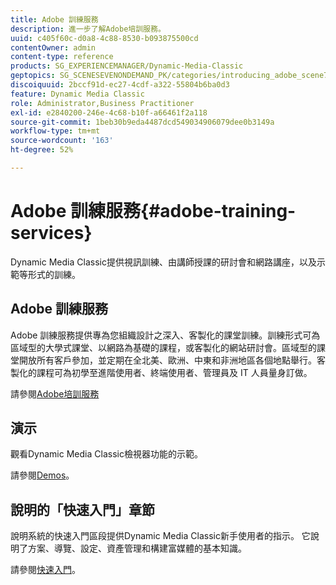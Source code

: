 ```yaml
---
title: Adobe 訓練服務
description: 進一步了解Adobe培訓服務。
uuid: c405f60c-d0a8-4c88-8530-b093875500cd
contentOwner: admin
content-type: reference
products: SG_EXPERIENCEMANAGER/Dynamic-Media-Classic
geptopics: SG_SCENESEVENONDEMAND_PK/categories/introducing_adobe_scene7
discoiquuid: 2bccf91d-ec27-4cdf-a322-55804b6ba0d3
feature: Dynamic Media Classic
role: Administrator,Business Practitioner
exl-id: e2840200-246e-4c68-b10f-a66461f2a118
source-git-commit: 1beb30b9eda4487dcd549034906079dee0b3149a
workflow-type: tm+mt
source-wordcount: '163'
ht-degree: 52%

---
```


# Adobe 訓練服務{#adobe-training-services}

Dynamic Media Classic提供視訊訓練、由講師授課的研討會和網路講座，以及示範等形式的訓練。

## Adobe 訓練服務

Adobe 訓練服務提供專為您組織設計之深入、客製化的課堂訓練。訓練形式可為區域型的大學式課堂、以網路為基礎的課程，或客製化的網站研討會。區域型的課堂開放所有客戶參加，並定期在全北美、歐洲、中東和非洲地區各個地點舉行。客製化的課程可為初學至進階使用者、終端使用者、管理員及 IT 人員量身訂做。

請參閱[Adobe培訓服務](https://learning.adobe.com/)

## 演示

觀看Dynamic Media Classic檢視器功能的示範。

請參閱[Demos](https://landing.adobe.com/tw/na/dynamic-media/ctir-2755/live-demos.html)。

## 說明的「快速入門」章節

說明系統的快速入門區段提供Dynamic Media Classic新手使用者的指示。 它說明了方案、導覽、設定、資產管理和構建富媒體的基本知識。

請參閱[快速入門](dmc-platform-overview.md)。
